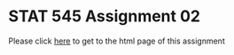 # STAT 545 Assignment 02
  Please click [here](https://stat545-ubc-hw-2019-20.github.io/stat545-hw-luckymeng7/hw02/hw02_ggplot2_dplyr.html) to get to the html page of this assignment
